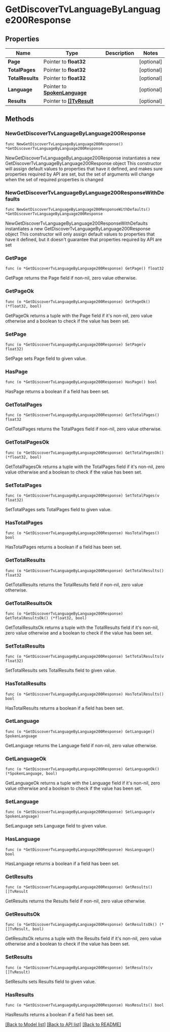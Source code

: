 # GetDiscoverTvLanguageByLanguage200Response

## Properties

Name | Type | Description | Notes
------------ | ------------- | ------------- | -------------
**Page** | Pointer to **float32** |  | [optional] 
**TotalPages** | Pointer to **float32** |  | [optional] 
**TotalResults** | Pointer to **float32** |  | [optional] 
**Language** | Pointer to [**SpokenLanguage**](SpokenLanguage.md) |  | [optional] 
**Results** | Pointer to [**[]TvResult**](TvResult.md) |  | [optional] 

## Methods

### NewGetDiscoverTvLanguageByLanguage200Response

`func NewGetDiscoverTvLanguageByLanguage200Response() *GetDiscoverTvLanguageByLanguage200Response`

NewGetDiscoverTvLanguageByLanguage200Response instantiates a new GetDiscoverTvLanguageByLanguage200Response object
This constructor will assign default values to properties that have it defined,
and makes sure properties required by API are set, but the set of arguments
will change when the set of required properties is changed

### NewGetDiscoverTvLanguageByLanguage200ResponseWithDefaults

`func NewGetDiscoverTvLanguageByLanguage200ResponseWithDefaults() *GetDiscoverTvLanguageByLanguage200Response`

NewGetDiscoverTvLanguageByLanguage200ResponseWithDefaults instantiates a new GetDiscoverTvLanguageByLanguage200Response object
This constructor will only assign default values to properties that have it defined,
but it doesn't guarantee that properties required by API are set

### GetPage

`func (o *GetDiscoverTvLanguageByLanguage200Response) GetPage() float32`

GetPage returns the Page field if non-nil, zero value otherwise.

### GetPageOk

`func (o *GetDiscoverTvLanguageByLanguage200Response) GetPageOk() (*float32, bool)`

GetPageOk returns a tuple with the Page field if it's non-nil, zero value otherwise
and a boolean to check if the value has been set.

### SetPage

`func (o *GetDiscoverTvLanguageByLanguage200Response) SetPage(v float32)`

SetPage sets Page field to given value.

### HasPage

`func (o *GetDiscoverTvLanguageByLanguage200Response) HasPage() bool`

HasPage returns a boolean if a field has been set.

### GetTotalPages

`func (o *GetDiscoverTvLanguageByLanguage200Response) GetTotalPages() float32`

GetTotalPages returns the TotalPages field if non-nil, zero value otherwise.

### GetTotalPagesOk

`func (o *GetDiscoverTvLanguageByLanguage200Response) GetTotalPagesOk() (*float32, bool)`

GetTotalPagesOk returns a tuple with the TotalPages field if it's non-nil, zero value otherwise
and a boolean to check if the value has been set.

### SetTotalPages

`func (o *GetDiscoverTvLanguageByLanguage200Response) SetTotalPages(v float32)`

SetTotalPages sets TotalPages field to given value.

### HasTotalPages

`func (o *GetDiscoverTvLanguageByLanguage200Response) HasTotalPages() bool`

HasTotalPages returns a boolean if a field has been set.

### GetTotalResults

`func (o *GetDiscoverTvLanguageByLanguage200Response) GetTotalResults() float32`

GetTotalResults returns the TotalResults field if non-nil, zero value otherwise.

### GetTotalResultsOk

`func (o *GetDiscoverTvLanguageByLanguage200Response) GetTotalResultsOk() (*float32, bool)`

GetTotalResultsOk returns a tuple with the TotalResults field if it's non-nil, zero value otherwise
and a boolean to check if the value has been set.

### SetTotalResults

`func (o *GetDiscoverTvLanguageByLanguage200Response) SetTotalResults(v float32)`

SetTotalResults sets TotalResults field to given value.

### HasTotalResults

`func (o *GetDiscoverTvLanguageByLanguage200Response) HasTotalResults() bool`

HasTotalResults returns a boolean if a field has been set.

### GetLanguage

`func (o *GetDiscoverTvLanguageByLanguage200Response) GetLanguage() SpokenLanguage`

GetLanguage returns the Language field if non-nil, zero value otherwise.

### GetLanguageOk

`func (o *GetDiscoverTvLanguageByLanguage200Response) GetLanguageOk() (*SpokenLanguage, bool)`

GetLanguageOk returns a tuple with the Language field if it's non-nil, zero value otherwise
and a boolean to check if the value has been set.

### SetLanguage

`func (o *GetDiscoverTvLanguageByLanguage200Response) SetLanguage(v SpokenLanguage)`

SetLanguage sets Language field to given value.

### HasLanguage

`func (o *GetDiscoverTvLanguageByLanguage200Response) HasLanguage() bool`

HasLanguage returns a boolean if a field has been set.

### GetResults

`func (o *GetDiscoverTvLanguageByLanguage200Response) GetResults() []TvResult`

GetResults returns the Results field if non-nil, zero value otherwise.

### GetResultsOk

`func (o *GetDiscoverTvLanguageByLanguage200Response) GetResultsOk() (*[]TvResult, bool)`

GetResultsOk returns a tuple with the Results field if it's non-nil, zero value otherwise
and a boolean to check if the value has been set.

### SetResults

`func (o *GetDiscoverTvLanguageByLanguage200Response) SetResults(v []TvResult)`

SetResults sets Results field to given value.

### HasResults

`func (o *GetDiscoverTvLanguageByLanguage200Response) HasResults() bool`

HasResults returns a boolean if a field has been set.


[[Back to Model list]](../README.md#documentation-for-models) [[Back to API list]](../README.md#documentation-for-api-endpoints) [[Back to README]](../README.md)


